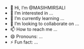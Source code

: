 - 👋 Hi, I’m @MASIHMIRSALI
- 👀 I’m interested in ...
- 🌱 I’m currently learning ...
- 💞️ I’m looking to collaborate on ...
- 📫 How to reach me ...
- 😄 Pronouns: ...
- ⚡ Fun fact: ...

<!---
MASIHMIRSALI/MASIHMIRSALI is a ✨ special ✨ repository because its `README.md` (this file) appears on your GitHub profile.
You can click the Preview link to take a look at your changes.
--->
